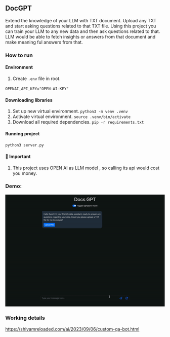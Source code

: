 ## DocGPT
Extend the knowledge of your LLM with TXT document. Upload any TXT and start asking questions related to that TXT file. Using this project you can train your LLM to any new data and then ask questions related to that. LLM would be able to fetch insights or answers from that document and make meaning ful answers from that.

### How to run

#### Environment
1. Create `.env` file in root.

`
OPENAI_API_KEY="OPEN-AI-KEY"
`

#### Downloading libraries
1. Set up new virtual environment.
`python3 -m venv .venv`
2. Activate virtual environment.
`source .venv/bin/activate`
3. Download all required dependencies.
`pip -r requirements.txt`

#### Running project

`python3 server.py`

#### 🚨 Important
1. This project uses OPEN AI as LLM model , so calling its api would cost you money.

### Demo:
![Demo](https://github.com/shivamarora1/docs-gpt/blob/main/static/demo.gif)


### Working details
https://shivamreloaded.com/ai/2023/09/06/custom-qa-bot.html


